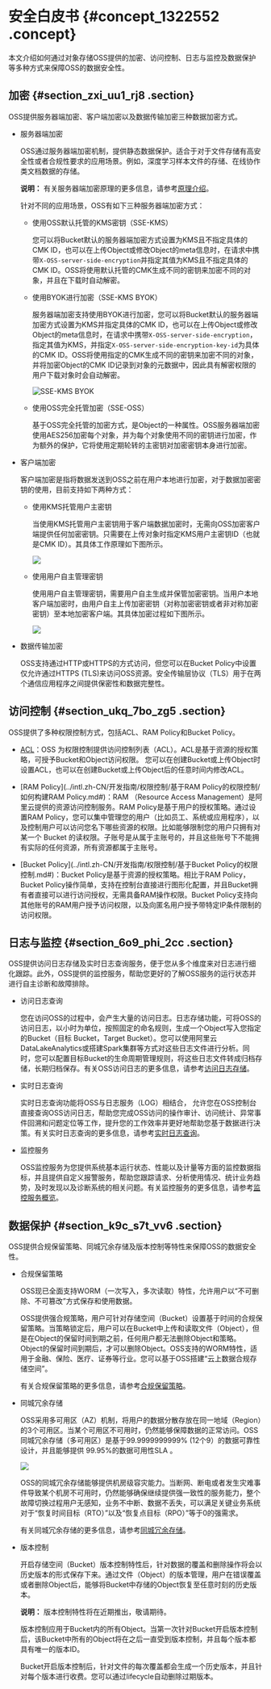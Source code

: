 # 安全白皮书 {#concept_1322552 .concept}

本文介绍如何通过对象存储OSS提供的加密、访问控制、日志与监控及数据保护等多种方式来保障OSS的数据安全性。

## 加密 {#section_zxi_uu1_rj8 .section}

OSS提供服务器端加密、客户端加密以及数据传输加密三种数据加密方式。

-   服务器端加密

    OSS通过服务器端加密机制，提供静态数据保护。适合于对于文件存储有高安全性或者合规性要求的应用场景。例如，深度学习样本文件的存储、在线协作类文档数据的存储。

    **说明：** 有关服务器端加密原理的更多信息，请参考[原理介绍](../intl.zh-CN/开发指南/数据加密/服务器端加密.md#section_c24_wbd_5gb)。

    针对不同的应用场景，OSS有如下三种服务器端加密方式：

    -   使用OSS默认托管的KMS密钥（SSE-KMS）

        您可以将Bucket默认的服务器端加密方式设置为KMS且不指定具体的CMK ID，也可以在上传Object或修改Object的meta信息时，在请求中携带`X-OSS-server-side-encryption`并指定其值为KMS且不指定具体的CMK ID。OSS将使用默认托管的CMK生成不同的密钥来加密不同的对象，并且在下载时自动解密。

    -   使用BYOK进行加密（SSE-KMS BYOK）

        服务器端加密支持使用BYOK进行加密，您可以将Bucket默认的服务器端加密方式设置为KMS并指定具体的CMK ID，也可以在上传Object或修改Object的meta信息时，在请求中携带`X-OSS-server-side-encryption`，指定其值为KMS，并指定`X-OSS-server-side-encryption-key-id`为具体的CMK ID。OSS将使用指定的CMK生成不同的密钥来加密不同的对象，并将加密Object的CMK ID记录到对象的元数据中，因此具有解密权限的用户下载对象时会自动解密。

        ![SSE-KMS BYOK](http://static-aliyun-doc.oss-cn-hangzhou.aliyuncs.com/assets/img/1054111/156905621452611_zh-CN.png)

    -   使用OSS完全托管加密（SSE-OSS）

        基于OSS完全托管的加密方式，是Object的一种属性。OSS服务器端加密使用AES256加密每个对象，并为每个对象使用不同的密钥进行加密，作为额外的保护，它将使用定期轮转的主密钥对加密密钥本身进行加密。

-   客户端加密

    客户端加密是指将数据发送到OSS之前在用户本地进行加密，对于数据加密密钥的使用，目前支持如下两种方式：

    -   使用KMS托管用户主密钥

        当使用KMS托管用户主密钥用于客户端数据加密时，无需向OSS加密客户端提供任何加密密钥。只需要在上传对象时指定KMS用户主密钥ID（也就是CMK ID）。其具体工作原理如下图所示。

        ![](http://static-aliyun-doc.oss-cn-hangzhou.aliyuncs.com/assets/img/1054111/156905621452579_zh-CN.png)

    -   使用用户自主管理密钥

        使用用户自主管理密钥，需要用户自主生成并保管加密密钥。当用户本地客户端加密时，由用户自主上传加密密钥（对称加密密钥或者非对称加密密钥）至本地加密客户端。其具体加密过程如下图所示。

        ![](http://static-aliyun-doc.oss-cn-hangzhou.aliyuncs.com/assets/img/1054111/156905621552581_zh-CN.png)

-   数据传输加密

    OSS支持通过HTTP或HTTPS的方式访问，但您可以在Bucket Policy中设置仅允许通过HTTPS \(TLS\)来访问OSS资源。安全传输层协议（TLS）用于在两个通信应用程序之间提供保密性和数据完整性。


## 访问控制 {#section_ukq_7bo_zg5 .section}

OSS提供了多种权限控制方式，包括ACL、RAM Policy和Bucket Policy。

-   [ACL](../intl.zh-CN/开发指南/权限控制/基于读写权限ACL的权限控制.md#)：OSS 为权限控制提供访问控制列表（ACL）。ACL是基于资源的授权策略，可授予Bucket和Object访问权限。 您可以在创建Bucket或上传Object时设置ACL，也可以在创建Bucket或上传Object后的任意时间内修改ACL。

-   [RAM Policy](../intl.zh-CN/开发指南/权限控制/基于RAM Policy的权限控制/如何构建RAM Policy.md#)：RAM （Resource Access Management）是阿里云提供的资源访问控制服务。RAM Policy是基于用户的授权策略。通过设置RAM Policy，您可以集中管理您的用户（比如员工、系统或应用程序），以及控制用户可以访问您名下哪些资源的权限。比如能够限制您的用户只拥有对某一个 Bucket 的读权限。子账号是从属于主账号的，并且这些账号下不能拥有实际的任何资源，所有资源都属于主账号。

-   [Bucket Policy](../intl.zh-CN/开发指南/权限控制/基于Bucket Policy的权限控制.md#)：Bucket Policy是基于资源的授权策略。相比于RAM Policy，Bucket Policy操作简单，支持在控制台直接进行图形化配置，并且Bucket拥有者直接可以进行访问授权，无需具备RAM操作权限。Bucket Policy支持向其他账号的RAM用户授予访问权限，以及向匿名用户授予带特定IP条件限制的访问权限。


## 日志与监控 {#section_6o9_phi_2cc .section}

OSS提供访问日志存储及实时日志查询服务，便于您从多个维度来对日志进行细化跟踪。此外，OSS提供的监控服务，帮助您更好的了解OSS服务的运行状态并进行自主诊断和故障排除。

-   访问日志查询

    您在访问OSS的过程中，会产生大量的访问日志。日志存储功能，可将OSS的访问日志，以小时为单位，按照固定的命名规则，生成一个Object写入您指定的Bucket（目标 Bucket，Target Bucket）。您可以使用阿里云DataLakeAnalytics或搭建Spark集群等方式对这些日志文件进行分析。同时，您可以配置目标Bucket的生命周期管理规则，将这些日志文件转成归档存储，长期归档保存。有关OSS访问日志的更多信息，请参考[访问日志存储](../intl.zh-CN/开发指南/日志管理/访问日志存储.md#)。

-   实时日志查询

    实时日志查询功能将OSS与日志服务（LOG）相结合， 允许您在OSS控制台直接查询OSS访问日志，帮助您完成OSS访问的操作审计、访问统计、异常事件回溯和问题定位等工作，提升您的工作效率并更好地帮助您基于数据进行决策。有关实时日志查询的更多信息，请参考[实时日志查询](../intl.zh-CN/开发指南/日志管理/实时日志查询.md#)。

-   监控服务

    OSS监控服务为您提供系统基本运行状态、性能以及计量等方面的监控数据指标，并且提供自定义报警服务，帮助您跟踪请求、分析使用情况、统计业务趋势，及时发现以及诊断系统的相关问题。有关监控服务的更多信息，请参考[监控服务概览](../intl.zh-CN/开发指南/监控服务/监控服务概览.md#)。


## 数据保护 {#section_k9c_s7t_vv6 .section}

OSS提供合规保留策略、同城冗余存储及版本控制等特性来保障OSS的数据安全性。

-   合规保留策略

    OSS现已全面支持WORM（一次写入，多次读取）特性，允许用户以“不可删除、不可篡改”方式保存和使用数据。

    OSS提供强合规策略，用户可针对存储空间（Bucket）设置基于时间的合规保留策略。当策略锁定后，用户可以在Bucket中上传和读取文件（Object），但是在Object的保留时间到期之前，任何用户都无法删除Object和策略。Object的保留时间到期后，才可以删除Object。OSS支持的WORM特性，适用于金融、保险、医疗、证券等行业。您可以基于OSS搭建“云上数据合规存储空间”。

    有关合规保留策略的更多信息，请参考[合规保留策略](../intl.zh-CN/开发指南/合规保留策略.md#)。

-   同城冗余存储

    OSS采用多可用区（AZ）机制，将用户的数据分散存放在同一地域（Region）的3个可用区。当某个可用区不可用时，仍然能够保障数据的正常访问。OSS 同城冗余存储（多可用区）是基于99.9999999999% \(12个9）的数据可靠性设计，并且能够提供 99.95%的数据可用性SLA 。

    ![](http://static-aliyun-doc.oss-cn-hangzhou.aliyuncs.com/assets/img/1054111/156905621552623_zh-CN.jpg)

    OSS的同城冗余存储能够提供机房级容灾能力。当断网、断电或者发生灾难事件导致某个机房不可用时，仍然能够确保继续提供强一致性的服务能力，整个故障切换过程用户无感知，业务不中断、数据不丢失，可以满足关键业务系统对于“恢复时间目标（RTO）”以及“恢复点目标（RPO）”等于0的强需求。

    有关同城冗余存储的更多信息，请参考[同城冗余存储](../intl.zh-CN/开发指南/数据容灾/同城冗余存储.md#)。

-   版本控制

    开启存储空间（Bucket）版本控制特性后，针对数据的覆盖和删除操作将会以历史版本的形式保存下来。通过文件（Object）的版本管理，用户在错误覆盖或者删除Object后，能够将Bucket中存储的Object恢复至任意时刻的历史版本。

    **说明：** 版本控制特性将在近期推出，敬请期待。

    版本控制应用于Bucket内的所有Object。当第一次针对Bucket开启版本控制后，该Bucket中所有的Object将在之后一直受到版本控制，并且每个版本都具有唯一的版本ID。

    Bucket开启版本控制后，针对文件的每次覆盖都会生成一个历史版本，并且针对每个版本进行收费。您可以通过lifecycle自动删除过期版本。


